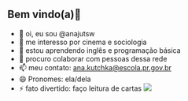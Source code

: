 ## Bem vindo(a)🫦
- 💋 oi, eu sou @anajutsw
- 🔭 me interesso por cinema e sociologia
- 🌱 estou aprendendo inglês e programação básica
- 👯 procuro colaborar com pessoas dessa rede
- 📫 meu contato: ana.kutchka@escola.pr.gov.br
- 😄 Pronomes: ela/dela
- ⚡ fato divertido: faço leitura de cartas
![](https://media.tenor.com/6_Oj8JwSeGsAAAAi/vote-kuromi.gif)

